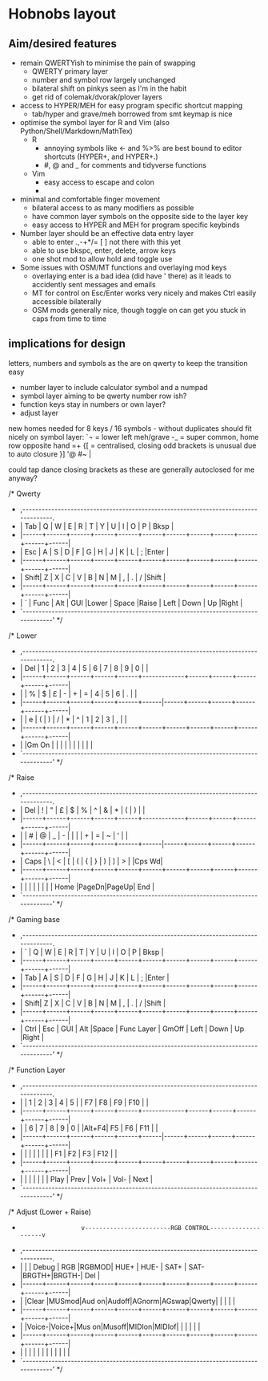# Hobnobs layout

## Aim/desired features

- remain QWERTYish to minimise the pain of swapping
  - QWERTY primary layer
  - number and symbol row largely unchanged
  - bilateral shift on pinkys seen as I'm in the habit
  - get rid of colemak/dvorak/plover layers
- access to HYPER/MEH for easy program specific shortcut mapping
  - tab/hyper and grave/meh borrowed from smt keymap is nice
- optimise the symbol layer for R and Vim (also Python/Shell/Markdown/MathTex)
  - R
    - annoying symbols like <- and %>% are best bound to editor shortcuts (HYPER+, and HYPER+.)
    - \#, @ and _ for comments and tidyverse functions
  - Vim
    - easy access to escape and colon
    - 
- minimal and comfortable finger movement
  - bilateral access to as many modifiers as possible
  - have common layer symbols on the opposite side to the layer key
  - easy access to HYPER and MEH for program specific keybinds
- Number layer should be an effective data entry layer 
  - able to enter .,-+*/= [ ] not there with this yet
  - able to use bkspc, enter, delete, arrow keys
  - one shot mod to allow hold and toggle use
- Some issues with OSM/MT functions and overlaying mod keys
  - overlaying enter is a bad idea (did have ' there) as it leads to accidently sent messages and emails
  - MT for control on Esc/Enter works very nicely and makes Ctrl easily accessible bilaterally
  - OSM mods generally nice, though toggle on can get you stuck in caps from time to time 



## implications for design
letters, numbers and symbols as the are on qwerty to keep the transition easy

- number layer to include calculator symbol and a numpad 
- symbol layer aiming to be qwerty number row ish?
- function keys stay in numbers or own layer?
- adjust layer

new homes needed for 8 keys / 16 symbols - without duplicates should fit nicely on symbol layer:
`¬ = lower left meh/grave
-_ = super common, home row opposite hand
=+
{[ = centralised, closing odd brackets is unusual due to auto closure
}]
'@
#~
\|

could tap dance closing brackets as these are generally autoclosed for me anyway?

/* Qwerty
 * ,-----------------------------------------------------------------------------------.
 * | Tab  |   Q  |   W  |   E  |   R  |   T  |   Y  |   U  |   I  |   O  |   P  | Bksp |
 * |------+------+------+------+------+------+------+------+------+------+------+------|
 * | Esc  |   A  |   S  |   D  |   F  |   G  |   H  |   J  |   K  |   L  |   ;  |Enter |
 * |------+------+------+------+------+------+------+------+------+------+------+------|
 * | Shift|   Z  |   X  |   C  |   V  |   B  |   N  |   M  |   ,  |   .  |   /  |Shift |
 * |------+------+------+------+------+------+------+------+------+------+------+------|
 * |   `  | Func | Alt  | GUI  |Lower |    Space    |Raise | Left | Down |  Up  |Right |
 * `-----------------------------------------------------------------------------------'
 */

/* Lower
 * ,-----------------------------------------------------------------------------------.
 * | Del  |   1  |   2  |   3  |   4  |   5  |   6  |   7  |   8  |   9  |   0  |      |
 * |------+------+------+------+------+-------------+------+------+------+------+------|
 * |      |   %  |   $  |   £  |   -  |   +  |   =  |   4  |   5  |   6  |   .  |      |
 * |------+------+------+------+------+------|------+------+------+------+------+------|
 * |      |   e  |   (  |   )  |   /  |   *  |   ^  |   1  |   2  |   3  |   ,  |      |
 * |------+------+------+------+------+------+------+------+------+------+------+------|
 * |      |Gm On |      |      |      |             |      |      |      |      |      |
 * `-----------------------------------------------------------------------------------'
 */

/* Raise
 * ,-----------------------------------------------------------------------------------.
 * | Del  |   !  |   "  |   £  |   $  |   %  |   ^  |   &  |   *  |   (  |   )  |      |
 * |------+------+------+------+------+-------------+------+------+------+------+------|
 * |      |   #  |   @  |   _  |   -  |   |  |      |   +  |   =  |   ~  |   '  |      |
 * |------+------+------+------+------+------|------+------+------+------+------+------|
 * | Caps |   \  |   <  |   [  |   (  |   {  |   }  |   )  |   ]  |   >  |      |Cps Wd|
 * |------+------+------+------+------+------+------+------+------+------+------+------|
 * |      |      |      |      |      |             |      | Home |PageDn|PageUp| End  |
 * `-----------------------------------------------------------------------------------'
 */

/* Gaming base
 * ,-----------------------------------------------------------------------------------.
 * |   `  |   Q  |   W  |   E  |   R  |   T  |   Y  |   U  |   I  |   O  |   P  | Bksp |
 * |------+------+------+------+------+------+------+------+------+------+------+------|
 * | Tab  |   A  |   S  |   D  |   F  |   G  |   H  |   J  |   K  |   L  |   ;  |Enter |
 * |------+------+------+------+------+------+------+------+------+------+------+------|
 * | Shift|   Z  |   X  |   C  |   V  |   B  |   N  |   M  |   ,  |   .  |   /  |Shift |
 * |------+------+------+------+------+------+------+------+------+------+------+------|
 * | Ctrl | Esc  | GUI  | Alt  |Space |  Func Layer | GmOff | Left | Down |  Up  |Right |
 * `-----------------------------------------------------------------------------------'
 */

/* Function Layer
 * ,-----------------------------------------------------------------------------------.
 * |      |   1  |   2  |   3  |   4  |   5  |      |  F7  |  F8  |  F9  | F10  |      |
 * |------+------+------+------+------+-------------+------+------+------+------+------|
 * |      |   6  |   7  |   8  |   9  |   0  |      |Alt+F4|  F5  |  F6  | F11  |      |
 * |------+------+------+------+------+------|------+------+------+------+------+------|
 * |      |      |      |      |      |      |      |  F1  |  F2  |  F3  | F12  |      |
 * |------+------+------+------+------+------+------+------+------+------+------+------|
 * |      |      |      |      |      |             | Play | Prev | Vol+ | Vol- | Next |
 * `-----------------------------------------------------------------------------------'
 */
 
/* Adjust (Lower + Raise)
 *                      v------------------------RGB CONTROL--------------------v
 * ,-----------------------------------------------------------------------------------.
 * |      |      | Debug | RGB |RGBMOD| HUE+ | HUE- | SAT+ | SAT- |BRGTH+|BRGTH-|  Del |
 * |------+------+------+------+------+------+------+------+------+------+------+------|
 * |      |Clear |MUSmod|Aud on|Audoff|AGnorm|AGswap|Qwerty|      |      |      |      |
 * |------+------+------+------+------+------+------+------+------+------+------+------|
 * |      |Voice-|Voice+|Mus on|Musoff|MIDIon|MIDIof|      |      |      |      |      |
 * |------+------+------+------+------+------+------+------+------+------+------+------|
 * |      |      |      |      |      |             |      |      |      |      |      |
 * `-----------------------------------------------------------------------------------'
 */
